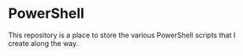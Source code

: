 # PowerShell

This repository is a place to store the various PowerShell scripts that I create along the way. 